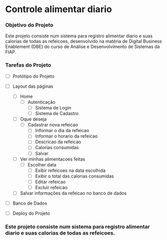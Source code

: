 # Controle alimentar diario
### Objetivo do Projeto
Este projeto consiste num sistema para registro alimentar diario e suas calorias de todas as refeicoes, desenvolvido na matéria de Digital Business Enablement (DBE) do curso de Análise e Desenvolvimento de Sistemas da FIAP.

### Tarefas do Projeto 
 - [ ] Protótipo do Projeto
 - [ ] Layout das páginas
	 - [ ] Home
        - [ ] Autenticação
	        - [ ] Sistema de Login
	        - [ ] Sistema de Cadastro
	- [ ] Oque deseja
        - [ ] Cadastrar nova refeicao
            - [ ] Informar o dia da refeicao
            - [ ] Informar o horario da refeicao
            - [ ] Descricao da refeicao
            - [ ] Calorias consumidas
            - [ ] Salvar
    - [ ] Ver minhas alimentacoes feitas
        - [ ] Escolher data
            - [ ] Exibir refeicoes na data escolhida
            - [ ] Exibir o total das calorias consumidas
            - [ ] Editar refeicao
	        - [ ] Excluir refeicao

    - [ ] Salvar informações da refeicao no banco de dados
 - [ ] Banco de Dados	 
	 
 - [ ] Deploy do Projeto
### Este projeto consiste num sistema para registro alimentar diario e suas calorias de todas as refeicoes.